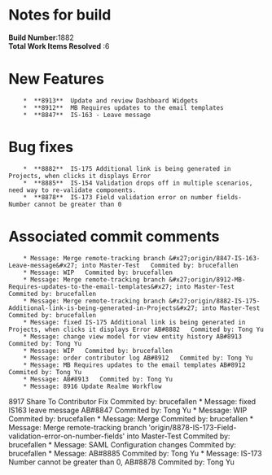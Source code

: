 # Notes for build
**Build Number**:1882   
**Total Work Items Resolved** :6

#  New Features
        *  **8913**  Update and review Dashboard Widgets
        *  **8912**  MB Requires updates to the email templates
        *  **8847**  IS-163 - Leave message

#  Bug fixes
        *  **8882**  IS-175 Additional link is being generated in Projects, when clicks it displays Error
        *  **8885**  IS-154 Validation drops off in multiple scenarios, need way to re-validate components.
        *  **8878**  IS-173 Field validation error on number fields- Number cannot be greater than 0


#  Associated commit comments
        * Message: Merge remote-tracking branch &#x27;origin/8847-IS-163-Leave-message&#x27; into Master-Test   Commited by: brucefallen
        * Message: WIP   Commited by: brucefallen
        * Message: Merge remote-tracking branch &#x27;origin/8912-MB-Requires-updates-to-the-email-templates&#x27; into Master-Test   Commited by: brucefallen
        * Message: Merge remote-tracking branch &#x27;origin/8882-IS-175-Additional-link-is-being-generated-in-Projects&#x27; into Master-Test   Commited by: brucefallen
        * Message: fixed IS-175 Additional link is being generated in Projects, when clicks it displays Error AB#8882   Commited by: Tong Yu
        * Message: change view model for view entity history AB#8913   Commited by: Tong Yu
        * Message: WIP   Commited by: brucefallen
        * Message: order contributor log AB#8912   Commited by: Tong Yu
        * Message: MB Requires updates to the email templates AB#8912   Commited by: Tong Yu
        * Message: AB#8913   Commited by: Tong Yu
        * Message: 8916 Update Realme Workflow
8917 Share To Contributor Fix   Commited by: brucefallen
        * Message: fixed IS163 leave message AB#8847   Commited by: Tong Yu
        * Message: WIP   Commited by: brucefallen
        * Message: Merge   Commited by: brucefallen
        * Message: Merge remote-tracking branch &#x27;origin/8878-IS-173-Field-validation-error-on-number-fields&#x27; into Master-Test   Commited by: brucefallen
        * Message: SAML Configuration changes   Commited by: brucefallen
        * Message: AB#8885   Commited by: Tong Yu
        * Message: IS-173 Number cannot be greater than 0,  AB#8878   Commited by: Tong Yu
